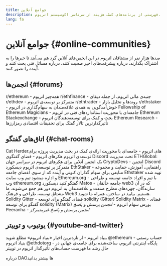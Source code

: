 ```yaml
---
title: جوامع آنلاین
description: فهرستی از برنامه‌های کمک هزینه از سرتاسر اکوسیستم اتریوم.
lang: fa
---
```


# جوامع آنلاین {#online-communities}

صدها هزار نفر از مشتاقان اتریوم در این انجمن‌های آنلاین گرد هم می‌آیند تا خبرها را به اشتراک بگذارند، درباره پیشرفت‌های اخیر صحبت کنند، درباره مسائل فنی بحث کنند و آینده را تصور کنند.

## انجمن‌ها {#forums}

<SocialListItem socialIcon="reddit"><Link to="https://www.reddit.com/r/ethereum">r/ethereum</Link> - همه‌چیز اتریوم</SocialListItem>
<SocialListItem socialIcon="reddit"><Link to="https://www.reddit.com/r/ethfinance/">r/ethfinance</Link> - جنبه‌ی مالی اتریوم، از جمله دیفای</SocialListItem>
<SocialListItem socialIcon="reddit"><Link to="https://www.reddit.com/r/ethdev/">r/ethdev</Link> - متمرکز بر توسعه‌ی اتریوم</SocialListItem>
<SocialListItem socialIcon="reddit"><Link to="https://www.reddit.com/r/ethtrader/">r/ethtrader</Link> - روندها و تحلیل بازار</SocialListItem>
<SocialListItem socialIcon="reddit"><Link to="https://www.reddit.com/r/ethstaker/">r/ethstaker</Link> - خوش‌آمدگویی به همه‌ی علاقه‌مندان به سهام‌گذاری در اتریوم</SocialListItem>
<SocialListItem socialIcon="webpage"><Link to="https://ethereum-magicians.org">Fellowship of Ethereum Magicians</Link> - جامعه‌ای با محوریت استانداردهای فنی در اتریوم</SocialListItem>
<SocialListItem socialIcon="stackExchange"><Link to="https://ethereum.stackexchange.com">Ethereum Stackexchange</Link> - بحث و کمک برای توسعه‌دهندگان اتریوم</SocialListItem>
<SocialListItem socialIcon="webpage"><Link to="https://ethresear.ch">Ethereum Research</Link> - تأثیرگذارترین تالار گفتگ برای تحقیقات اقتصادی رمزارزها</SocialListItem>

## اتاق‌های گفتگو {#chat-rooms}

<SocialListItem socialIcon="discord"><Link to="https://discord.com/invite/Nz6rtfJ8Cu">Cat Herderهای اتریوم</Link> - جامعه‌ای با محوریت ارائه‌ی کمک در بحث مدیریت پروژه برای توسعه‌ی اتریوم</SocialListItem>
<SocialListItem socialIcon="discord"><Link to="https://ethglobal.co/discord">هکرهای اتریوم</Link> - فضای گفتگوی Discord تحت مدیریت ETHGlobal: یک انجمن آنلاین برای هکرهای اتریوم در سراسر جهان</SocialListItem>
<SocialListItem socialIcon="discord"><Link to="https://discord.gg/5W5tVb3">CryptoDevs</Link> - انجمن Discord متمرکز بر توسعه‌ی اتریوم</SocialListItem>
<SocialListItem socialIcon="discord"><Link to="https://discord.io/ethstaker">دیسکورد EthStaker </Link> - راهنمایی، آموزش، حمایت و مجموعه منابعی برای سهام گذاران کنونی و آینده که از سوی اعضای جامعه Ethstaker تهیه شده و اداره میشود</SocialListItem>
<SocialListItem socialIcon="discord"><Link to="https://discord.gg/ethereum-org">تیم وب سایت Ethereum.org</Link> - با تیم و افراد جامعه توسعه و طراحی وب ethereum.org گفتگو کنید</SocialListItem>
<SocialListItem socialIcon="discord"><Link to="https://discord.matos.club/">دیسکورد Matos</Link> - جامعه‌ خالقان web3 که در آن سازندگان، چهره‌های مطرح صنعت و علاقه‌مندان به اتریوم دور هم جمع می‌شوند. ما مشتاق توسعه، طراحی و فرهنگ Web3 هستیم. بیایید در ساختن، همراه ما شوید.</SocialListItem>
<SocialListItem socialIcon="webpage"><Link to="https://gitter.im/ethereum/solidity">Solidity Gitter</Link> - فضای گفتگو برای توسعه‌ solidity (Gitter)</SocialListItem>
<SocialListItem socialIcon="webpage"><Link to="https://matrix.to/#/#ethereum_solidity:gitter.im">Solidity Matrix</Link> - فضای گفتگو برای توسعه‌ solidity (Matrix)</SocialListItem>
<SocialListItem socialIcon="webpage"><Link to="https://ethereum.stackexchange.com/">بورس سهام اتریوم</Link> _- انجمن پرسش و پاسخ_</SocialListItem>
<SocialListItem socialIcon="webpage"><Link to="https://peeranha.io/">Peeranha</Link> _- انجمن پرسش و پاسخ غیرمتمرکز_</SocialListItem>

## یوتیوب و توییتر {#youtube-and-twitter}

<SocialListItem socialIcon="youtube"><Link to="https://www.youtube.com/c/EthereumFoundation">بنیاد اتریوم</Link> - از تازه‌ترین اخبار «بنیاد اتریوم» مطلع شوید</SocialListItem>
<SocialListItem socialIcon="twitter"><Link to="https://twitter.com/ethereum">@ethereum</Link> - حساب رسمی بنیاد اتریوم</SocialListItem>
<SocialListItem socialIcon="twitter"><Link to="https://twitter.com/ethdotorg">@ethdotorg</Link> - پایگاه اینترنتی اتریوم، ساخته‌شده برای جامعه‌ی جهانی در حال رشد ما</SocialListItem>
<SocialListItem socialIcon="webpage"><Link to="https://hive.one/c/ethereum?page=1">فهرست حساب‌های تأثیرگذار اتریوم در توییتر</Link></SocialListItem>

<Divider />

<Callout emoji=":classical_building:" titleKey="page-community-daos-callout-title" descriptionKey="page-community-daos-callout-description">
  <div>
    <ButtonLink to="/community/get-involved/#decentralized-autonomous-organizations-daos">
      درباره DAOها بیشتر بدانید
    </ButtonLink>
  </div>
</Callout>
